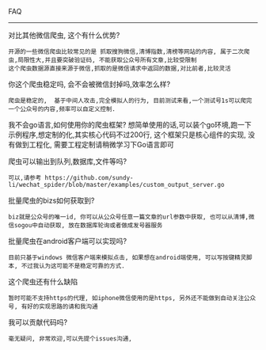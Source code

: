 FAQ

------------------------------------------------------------------------

对比其他微信爬虫, 这个有什么优势?

    开源的一些微信爬虫比较常见的是 抓取搜狗微信,清博指数,清榜等网站的内容, 属于二次爬虫,局限性大,并且要突破验证码, 不能获取公众号所有文章,比较受限制
    这个爬虫数据源直接来源于微信,抓取的是微信请求中返回的数据,对比前者,比较灵活

你这个爬虫稳定吗, 会不会被微信封掉吗,效率怎么样?

    爬虫是稳定的,  基于中间人攻击,完全模拟人的行为, 目前测试来看,一个测试号1s可以爬完一个公众号的内容,频率可以自定义控制.


我不会go语言,如何使用你的爬虫框架?
    想简单使用的话,可以装个go环境,跑一下示例程序,想定制的化,其实核心代码不过200行, 这个框架只是核心组件的实现, 没有做到工程化, 需要工程定制请稍微学习下Go语言即可

爬虫可以输出到队列,数据库,文件等吗?

    可以,请参考 https://github.com/sundy-li/wechat_spider/blob/master/examples/custom_output_server.go

批量爬虫的bizs如何获取到?

    biz就是公众号的唯一id, 你可以从公众号任意一篇文章的url参数中获取, 也可以从清博,微信sogou中自动获取, 放在数据库轮询或者做成发号器服务   

批量爬虫在android客户端可以实现吗?

    目前只基于windows 微信客户端来模拟点击, 如果想在android端使用, 可以写按键精灵脚本, 不过我认为这可能不是稳定可靠的方式.


这个爬虫还有什么缺陷

    暂时可能不支持https的代理, 如iphone微信使用的是https, 另外还不能做到自动关注公众号, 有好的实现思路的请和我沟通

我可以贡献代码吗?

    毫无疑问, 非常欢迎,可以先提个issues沟通, 






